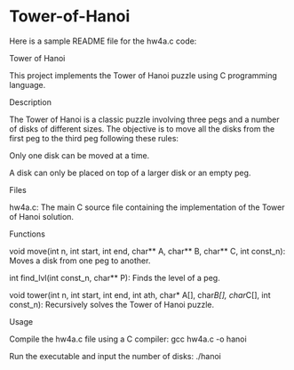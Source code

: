 # Tower-of-Hanoi

Here is a sample README file for the hw4a.c code:

Tower of Hanoi

This project implements the Tower of Hanoi puzzle using C programming language.

Description

The Tower of Hanoi is a classic puzzle involving three pegs and a number of disks of different sizes. The objective is to move all the disks from the first peg to the third peg following these rules:

Only one disk can be moved at a time.

A disk can only be placed on top of a larger disk or an empty peg.

Files

hw4a.c: The main C source file containing the implementation of the Tower of Hanoi solution.

Functions

void move(int n, int start, int end, char** A, char** B, char** C, int const_n): Moves a disk from one peg to another.

int find_lvl(int const_n, char** P): Finds the level of a peg.

void tower(int n, int start, int end, int ath, char* A[], char*B[], char*C[], int const_n): Recursively solves the Tower of Hanoi puzzle.

Usage

Compile the hw4a.c file using a C compiler:
gcc hw4a.c -o hanoi

Run the executable and input the number of disks:
./hanoi
